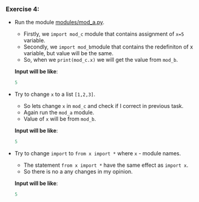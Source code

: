 ### Exercise 4:
* Run the module [modules/mod_a.py](https://gitlab.com/nosoccus/python-online-course-epam/-/blob/master/TASK_11/modules/mod_a.py).
  * Firstly, we ```import mod_c``` module that contains assignment of ```x=5``` variable.
  * Secondly, we ```import mod_b```module that contains the redefiniton of x variable, but value will be the same.
  * So, when we ```print(mod_c.x)``` we will get the value from ```mod_b```.

  **Input will be like**:
  ```python
  5
  ```

* Try to change ```x``` to a list ```[1,2,3]```.
  * So lets change ```x``` in ```mod_c``` and check if I correct in previous task.
  * Again run the ```mod_a``` module.
  * Value of ```x``` will be from ```mod_b```.

  **Input will be like**:
  ```python
  5
  ```

* Try to change ```import``` to ```from x import *``` where ```x``` - module names.
  * The statement ```from x import *``` have the same effect as ```import x```.
  * So there is no a any changes in my opinion.

  **Input will be like**:
  ```python
  5
  ```
